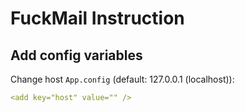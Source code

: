 # FuckMail Instruction

## Add config variables
Change host `App.config` (default: 127.0.0.1 (localhost)):

```yaml
<add key="host" value="" />
```